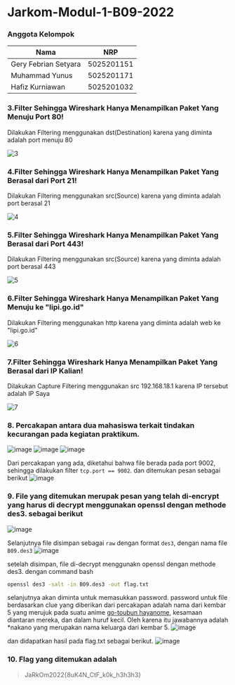 # Jarkom-Modul-1-B09-2022

### Anggota Kelompok
| Nama                 | NRP        |
|----------------------|------------|
| Gery Febrian Setyara | 5025201151 |
| Muhammad Yunus       | 5025201171 |
| Hafiz Kurniawan      | 5025201032 |


### 3.Filter Sehingga Wireshark Hanya Menampilkan Paket Yang Menuju Port 80!

Dilakukan Filtering menggunakan dst(Destination) karena yang diminta adalah port menuju 80

![3](https://user-images.githubusercontent.com/92217354/191956090-d1142091-8f27-451e-8b3f-75619601ff2b.jpeg)


### 4.Filter Sehingga Wireshark Hanya Menampilkan Paket Yang Berasal dari Port 21!

Dilakukan Filtering menggunakan src(Source) karena yang diminta adalah port berasal 21

![4](https://user-images.githubusercontent.com/92217354/191956548-8fa27232-fcd8-4d5a-b42d-b1a1480f8151.jpeg)


### 5.Filter Sehingga Wireshark Hanya Menampilkan Paket Yang Berasal dari Port 443!

Dilakukan Filtering menggunakan src(Source) karena yang diminta adalah port berasal 443

![5](https://user-images.githubusercontent.com/92217354/191956772-1c5d84b7-8ff8-4244-866d-6ea8a22c0808.jpeg)


### 6.Filter Sehingga Wireshark Hanya Menampilkan Paket Yang Menuju ke "lipi.go.id"

Dilakukan Filtering menggunakan http karena yang diminta adalah web ke "lipi.go.id"

![6](https://user-images.githubusercontent.com/92217354/191957199-dae18f03-ad09-4993-8ac9-6fd9ebda373d.jpeg)

### 7.Filter Sehingga Wireshark Hanya Menampilkan Paket Yang Berasal dari IP Kalian!

Dilakukan Capture Filtering menggunakan src 192.168.18.1 karena IP tersebut adalah IP Saya

![7](https://user-images.githubusercontent.com/92217354/191957466-a4288761-e102-4230-bdaf-9aa9616bdf3f.jpeg)

### 8. Percakapan antara dua mahasiswa terkait tindakan kecurangan pada kegiatan praktikum.
![image](https://user-images.githubusercontent.com/70748569/192000084-cc11a74a-7c71-4a2e-9ab2-c2ea00860483.png)
![image](https://user-images.githubusercontent.com/70748569/192000244-45e66191-d982-4bf4-b169-f00c46f8e4aa.png)
![image](https://user-images.githubusercontent.com/70748569/192000329-ec719564-b690-4b96-a9bf-f1a7f9eca746.png)

Dari percakapan yang ada, diketahui bahwa file berada pada port 9002, sehingga dilakukan filter ``tcp.port == 9002``. dan ditemukan pesan sebagai berikut
![image](https://user-images.githubusercontent.com/70748569/192000390-93fc38c5-dbe9-4dac-8387-b0f7d6ce860e.png)

### 9. File yang ditemukan merupak pesan yang telah di-encrypt yang harus di decrypt menggunakan openssl dengan methode des3. sebagai berikut
![image](https://user-images.githubusercontent.com/70748569/192001255-d5d69947-c063-4985-adea-1368e50bf10a.png)

Selanjutnya file disimpan sebagai `raw` dengan format `des3`, dengan nama file `B09.des3`
![image](https://user-images.githubusercontent.com/70748569/192001600-bebe7542-94f8-4281-aaaf-52a7aa1fea74.png)

setelah disimpan, file di-decrypt menggunakn openssl dengan methode des3. dengan command bash 
```bash 
openssl des3 -salt -in B09.des3 -out flag.txt
```
selanjutnya akan diminta untuk memasukkan password. password untuk file berdasarkan clue yang diberikan dari percakapan adalah nama dari kembar 5 yang merujuk pada suatu anime [go-toubun hayanome](https://myanimelist.net/anime/39783/5-toubun_no_Hanayome_%E2%88%AC), kesamaan diantaran mereka, dan dalam huruf kecil. Oleh karena itu jawabannya adalah *nakano yang merupakan nama keluarga dari kembar 5.
![image](https://user-images.githubusercontent.com/70748569/192002975-26b1c52f-9c3d-405c-959d-e83c5d7deacd.png)

dan didapatkan hasil pada flag.txt sebagai berikut.
![image](https://user-images.githubusercontent.com/70748569/192003240-b489a142-226b-4fa4-b912-9765dd2ccac8.png)

### 10. Flag yang ditemukan adalah 
> JaRkOm2022{8uK4N_CtF_k0k_h3h3h3}

